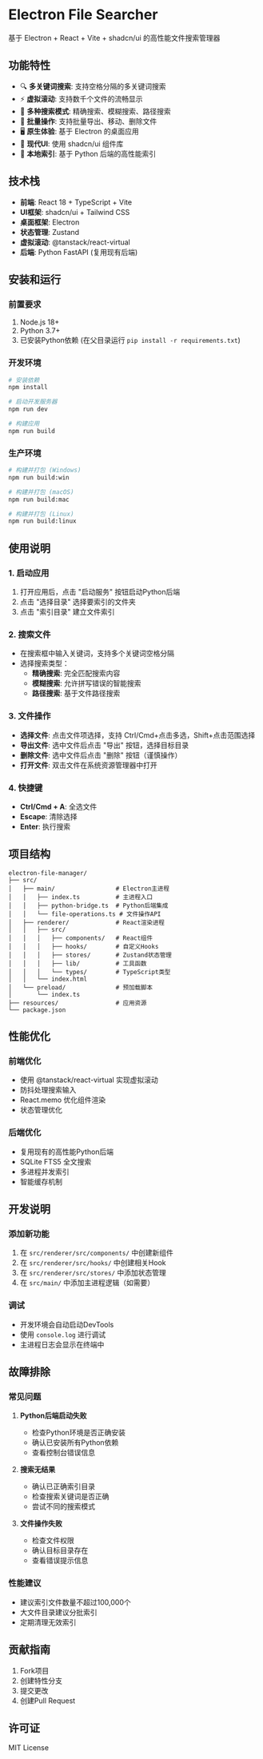 # Electron File Searcher

基于 Electron + React + Vite + shadcn/ui 的高性能文件搜索管理器

## 功能特性

- 🔍 **多关键词搜索**: 支持空格分隔的多关键词搜索
- ⚡ **虚拟滚动**: 支持数千个文件的流畅显示
- 🎯 **多种搜索模式**: 精确搜索、模糊搜索、路径搜索
- 📁 **批量操作**: 支持批量导出、移动、删除文件
- 🖥️ **原生体验**: 基于 Electron 的桌面应用
- 🎨 **现代UI**: 使用 shadcn/ui 组件库
- 🔧 **本地索引**: 基于 Python 后端的高性能索引

## 技术栈

- **前端**: React 18 + TypeScript + Vite
- **UI框架**: shadcn/ui + Tailwind CSS
- **桌面框架**: Electron
- **状态管理**: Zustand
- **虚拟滚动**: @tanstack/react-virtual
- **后端**: Python FastAPI (复用现有后端)

## 安装和运行

### 前置要求

1. Node.js 18+ 
2. Python 3.7+
3. 已安装Python依赖 (在父目录运行 `pip install -r requirements.txt`)

### 开发环境

```bash
# 安装依赖
npm install

# 启动开发服务器
npm run dev

# 构建应用
npm run build
```

### 生产环境

```bash
# 构建并打包 (Windows)
npm run build:win

# 构建并打包 (macOS)
npm run build:mac

# 构建并打包 (Linux)
npm run build:linux
```

## 使用说明

### 1. 启动应用

1. 打开应用后，点击 "启动服务" 按钮启动Python后端
2. 点击 "选择目录" 选择要索引的文件夹
3. 点击 "索引目录" 建立文件索引

### 2. 搜索文件

- 在搜索框中输入关键词，支持多个关键词空格分隔
- 选择搜索类型：
  - **精确搜索**: 完全匹配搜索内容
  - **模糊搜索**: 允许拼写错误的智能搜索
  - **路径搜索**: 基于文件路径搜索

### 3. 文件操作

- **选择文件**: 点击文件项选择，支持 Ctrl/Cmd+点击多选，Shift+点击范围选择
- **导出文件**: 选中文件后点击 "导出" 按钮，选择目标目录
- **删除文件**: 选中文件后点击 "删除" 按钮（谨慎操作）
- **打开文件**: 双击文件在系统资源管理器中打开

### 4. 快捷键

- **Ctrl/Cmd + A**: 全选文件
- **Escape**: 清除选择
- **Enter**: 执行搜索

## 项目结构

```
electron-file-manager/
├── src/
│   ├── main/                 # Electron主进程
│   │   ├── index.ts          # 主进程入口
│   │   ├── python-bridge.ts  # Python后端集成
│   │   └── file-operations.ts # 文件操作API
│   ├── renderer/             # React渲染进程
│   │   ├── src/
│   │   │   ├── components/   # React组件
│   │   │   ├── hooks/        # 自定义Hooks
│   │   │   ├── stores/       # Zustand状态管理
│   │   │   ├── lib/          # 工具函数
│   │   │   └── types/        # TypeScript类型
│   │   └── index.html
│   └── preload/              # 预加载脚本
│       └── index.ts
├── resources/                # 应用资源
└── package.json
```

## 性能优化

### 前端优化
- 使用 @tanstack/react-virtual 实现虚拟滚动
- 防抖处理搜索输入
- React.memo 优化组件渲染
- 状态管理优化

### 后端优化
- 复用现有的高性能Python后端
- SQLite FTS5 全文搜索
- 多进程并发索引
- 智能缓存机制

## 开发说明

### 添加新功能

1. 在 `src/renderer/src/components/` 中创建新组件
2. 在 `src/renderer/src/hooks/` 中创建相关Hook
3. 在 `src/renderer/src/stores/` 中添加状态管理
4. 在 `src/main/` 中添加主进程逻辑（如需要）

### 调试

- 开发环境会自动启动DevTools
- 使用 `console.log` 进行调试
- 主进程日志会显示在终端中

## 故障排除

### 常见问题

1. **Python后端启动失败**
   - 检查Python环境是否正确安装
   - 确认已安装所有Python依赖
   - 查看控制台错误信息

2. **搜索无结果**
   - 确认已正确索引目录
   - 检查搜索关键词是否正确
   - 尝试不同的搜索模式

3. **文件操作失败**
   - 检查文件权限
   - 确认目标目录存在
   - 查看错误提示信息

### 性能建议

- 建议索引文件数量不超过100,000个
- 大文件目录建议分批索引
- 定期清理无效索引

## 贡献指南

1. Fork项目
2. 创建特性分支
3. 提交更改
4. 创建Pull Request

## 许可证

MIT License